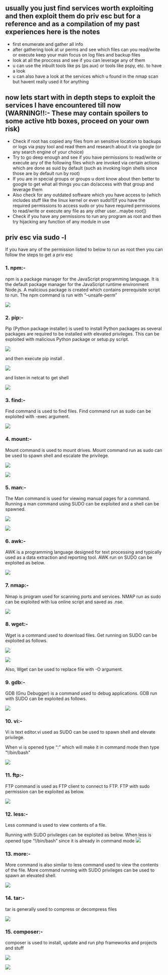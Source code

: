 ## usually you just find services worth exploiting and then exploit them do priv esc but for a reference and as a compilation of my past experiences here is the notes
- first enumerate and gather all info
- after gathering look at ur perms and see which files can you read/write or execute keep your main focus on log files and backup files
- look at all the proccess and see if you can leverage any of them
- u can use the inbuilt tools like ps (ps aux) or tools like pspy, etc. to have a look 
- u can also have a look at the services which u found in the nmap scan but havent really used it for anything
## now lets start with in depth steps to exploit the services I have encountered till now (WARNING!!:- These may contain spoilers to some active htb boxes, proceed on your own risk)
- Check if root has copied any files from an sensitive location to backups or logs via pspy tool and read them and research about it via google (or any search engine of your choice)
- Try to go deep enough and see if you have permissions to read/write or execute any of the following files which are invoked via certain actions which are done as suid by default (such as invoking login shells since those are by default run by root)
- If you are in special groups or groups u dont know about then better to google to get what all things you can do/access with that group and leverage them
- Also check for any outdated software which you have access to (which includes stuff like the linux kernel or even sudo!![If you have the required permissions to access sudo or you have required permissions to read/write or execute any file as any other user...maybe root])
- Check if you have any permissions to run any program as root and then try hijacking any function of any module in use 
## priv esc via sudo -l
If you have any of the permission listed to below to run as root then you can follow the steps to get a priv esc
### 1. npm:-
npm is a package manager for the JavaScript programming language. It is the default package manager for the JavaScript runtime environment Node.js. A malicious package is created which contains prerequisite script to run. The npm command is run with “–unsafe-perm”

![](https://hakin9.org/wp-content/uploads/2018/09/image37.png)

### 2. pip:-
Pip (Python package installer) is used to install Python packages as several packages are required to be installed with elevated privileges. This can be exploited with malicious Python package or setup.py script.

![](https://hakin9.org/wp-content/uploads/2018/09/image41.png)

and then execute pip install .

![](https://hakin9.org/wp-content/uploads/2018/09/image40.png)

and listen in netcat to get shell

![](https://hakin9.org/wp-content/uploads/2018/09/image43.png)

### 3. find:-
Find command is used to find files. Find command run as sudo can be exploited with -exec argument.

![](https://hakin9.org/wp-content/uploads/2018/09/image42.png)

### 4. mount:-
Mount command is used to mount drives. Mount command run as sudo can be used to spawn shell and escalate the privilege.

![](https://hakin9.org/wp-content/uploads/2018/09/image46.png)

![](https://hakin9.org/wp-content/uploads/2018/09/image45.png)

### 5. man:-
The Man command is used for viewing manual pages for a command. Running a man command using SUDO can be exploited and a shell can be spawned.

![](https://hakin9.org/wp-content/uploads/2018/09/image49.png)

![](https://hakin9.org/wp-content/uploads/2018/09/image47.png)

### 6. awk:-
AWK is a programming language designed for text processing and typically used as a data extraction and reporting tool. AWK run on SUDO can be exploited as below.

![](https://hakin9.org/wp-content/uploads/2018/09/image48.png)

### 7. nmap:-
Nmap is program used for scanning ports and services. NMAP run as sudo can be exploited with lua online script and saved as .nse.

![](https://hakin9.org/wp-content/uploads/2018/09/image50.png)

### 8. wget:-
Wget is a command used to download files. Get running on SUDO can be exploited as follows.
 
![](https://hakin9.org/wp-content/uploads/2018/09/image51.png)

![](https://hakin9.org/wp-content/uploads/2018/09/image52.png)
 
Also, Wget can be used to replace file with -O argument. 
### 9.  gdb:-
GDB (Gnu Debugger) is a command used to debug applications. GDB run with SUDO can be exploited as follows.

![](https://hakin9.org/wp-content/uploads/2018/09/image53.png)

### 10. vi:-
Vi is text editor.vi used as SUDO can be used to spawn shell and elevate privilege.

When vi is opened type “:” which will make it in command mode then type "!/bin/bash"

![](https://hakin9.org/wp-content/uploads/2018/09/image54.png)

### 11. ftp:-
FTP command is used as FTP client to connect to FTP. FTP with sudo permission can be exploited as below.

![](https://hakin9.org/wp-content/uploads/2018/09/image55.png)

### 12. less:-
Less command is used to view contents of a file.

Running with SUDO privileges can be exploited as below.
When less is opened type “!/bin/bash” since it is already in command mode 
![](https://hakin9.org/wp-content/uploads/2018/09/image56.png)

### 13. more:-
More command is also similar to less command used to view the contents of the file. More command running with SUDO privileges can be used to spawn an elevated shell.

![](https://hakin9.org/wp-content/uploads/2018/09/image57.png)

### 14. tar:-
tar is generally used to compress or decompress files

![](https://hakin9.org/wp-content/uploads/2018/09/image28.png)

### 15. composer:-
composer is used to install, update and run php frameworks and projects and stuff

![](https://hakin9.org/wp-content/uploads/2018/09/image30.jpeg)

![](https://hakin9.org/wp-content/uploads/2018/09/image31.jpeg)
 
